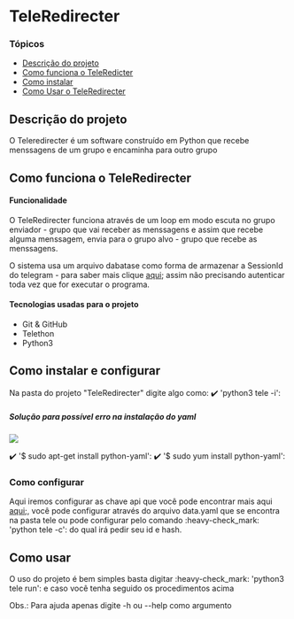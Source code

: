 <h1>TeleRedirecter</h1>

### Tópicos
* [Descrição do projeto](#descrição-do-projeto)
* [Como funciona o TeleRedicter](#como-funciona-o-teleredirecter)
* [Como instalar](#como-instalar-e-configurar)
* [Como Usar o TeleRedirecter](#como-usar)

## Descrição do projeto
<p>O Teleredirecter é um software construído em Python que recebe menssagens de um grupo e encaminha para outro grupo</p>

## Como funciona o TeleRedirecter
<h4>Funcionalidade</h4>
<p>O TeleRedirecter funciona através de um loop em modo escuta no grupo enviador - grupo que vai receber as menssagens e assim que recebe alguma menssagem, envia para o grupo alvo - grupo que recebe as menssagens.

O sistema usa um arquivo dabatase como forma de armazenar a SessionId do telegram - para saber mais clique <a href="https://docs.telethon.dev/en/stable/concepts/sessions.html">aqui</a>; assim não precisando autenticar toda vez que for executar o programa.
</P>

<h4>Tecnologias usadas para o projeto</h4>
<ul>
<li>Git & GitHub</li>
<li>Telethon</li>
<li>Python3</li>
</ul>

## Como instalar e configurar
Na pasta do projeto "TeleRedirecter" digite algo como: 
:heavy_check_mark: 'python3 tele -i':


<h5>Solução para possível erro na instalação do yaml</h5>
<img src="https://user-images.githubusercontent.com/109431368/187282657-9f8a943e-d717-4cbf-81fc-0d32a4d80644.png"/>


:heavy_check_mark: '$ sudo apt-get install python-yaml':
:heavy_check_mark: '$ sudo yum install python-yaml':

<h3>Como configurar</h3>
<p> Aqui iremos configurar as chave api que você pode encontrar mais aqui <a href="https://my.telegram.org/">aqui</a>;, você pode configurar através do arquivo data.yaml que se encontra na pasta tele ou pode configurar pelo comando :heavy-check_mark: 'python tele -c': do qual irá pedir seu id e hash.</p>

## Como usar
<p>O uso do projeto é bem simples basta digitar :heavy-check_mark: 'python3 tele run': e caso você tenha seguido os procedimentos acima </p>

<span class="bolded">Obs.: Para ajuda apenas digite -h ou --help como argumento</span>






